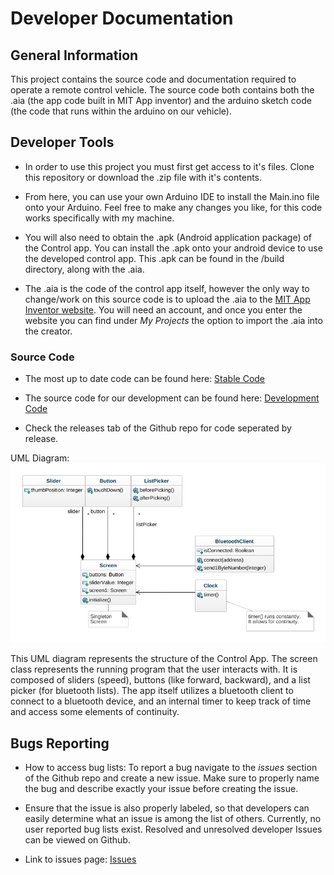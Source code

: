 # Developer Documentation

## General Information

This project contains the source code and documentation required to operate a remote control vehicle. The source code both contains both the .aia (the app code built in MIT App inventor) and the arduino sketch code (the code that runs within the arduino on our vehicle).

## Developer Tools

- In order to use this project you must first get access to it's files. Clone this repository or download the .zip file with it's contents.

- From here, you can use your own Arduino IDE to install the Main.ino file onto your Arduino. Feel free to make any changes you like, for this code works specifically with my machine.

- You will also need to obtain the .apk (Android application package) of the Control app. You can install the .apk onto your android device to use the developed control app. This .apk can be found in the /build directory, along with the .aia.

- The .aia is the code of the control app itself, however the only way to change/work on this source code is to upload the .aia to the [MIT App Inventor website](http://ai2.appinventor.mit.edu/). You will need an account, and once you enter the website you can find under *My Projects* the option to import the .aia into the creator.

### Source Code

- The most up to date code can be found here: [Stable Code](https://github.com/Risauce/Egen310ControlApp)

- The source code for our development can be found here: [Development Code](https://github.com/Risauce/Egen310ControlApp)

- Check the releases tab of the Github repo for code seperated by release.

UML Diagram: ![UML Diagram of the Prototypes](Images/class-diagram.png)

This UML diagram represents the structure of the Control App. The screen class represents the running program that the user interacts with. It is composed of sliders (speed), buttons (like forward, backward), and a list picker (for bluetooth lists). The app itself utilizes a bluetooth client to connect to a bluetooth device, and an internal timer to keep track of time and access some elements of continuity.

## Bugs Reporting

- How to access bug lists: To report a bug navigate to the *issues* section of the Github repo and create a new issue. Make sure to properly name the bug and describe exactly your issue before creating the issue.
- Ensure that the issue is also properly labeled, so that developers can easily determine what an issue is among the list of others.  Currently, no user reported bug lists exist. Resolved and unresolved developer Issues can be viewed on Github.

- Link to issues page: [Issues](https://github.com/Risauce/Egen310ControlApp/issues)
